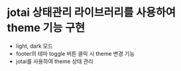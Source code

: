 # jotai 상태관리 라이브러리를 사용하여 theme 기능 구현
- light, dark 모드
- footer의 테마 toggle 버튼 클릭 시 theme 변경 기능
- jotai를 사용하여 theme 상태 관리
